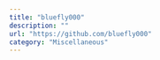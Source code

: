 ```yaml
---
title: "bluefly000"
description: ""
url: "https://github.com/bluefly000"
category: "Miscellaneous"
---
```

